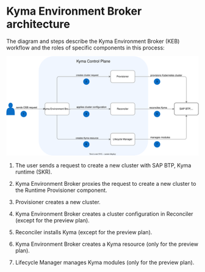 # Kyma Environment Broker architecture

The diagram and steps describe the Kyma Environment Broker (KEB) workflow and the roles of specific components in this process:

![KEB diagram](./assets/keb-arch.svg)

1. The user sends a request to create a new cluster with SAP BTP, Kyma runtime (SKR).

2. Kyma Environment Broker proxies the request to create a new cluster to the Runtime Provisioner component.

3. Provisioner creates a new cluster.

4. Kyma Environment Broker creates a cluster configuration in Reconciler (except for the preview plan).

5. Reconciler installs Kyma (except for the preview plan). 

6. Kyma Environment Broker creates a Kyma resource (only for the preview plan).

7. Lifecycle Manager manages Kyma modules (only for the preview plan).
